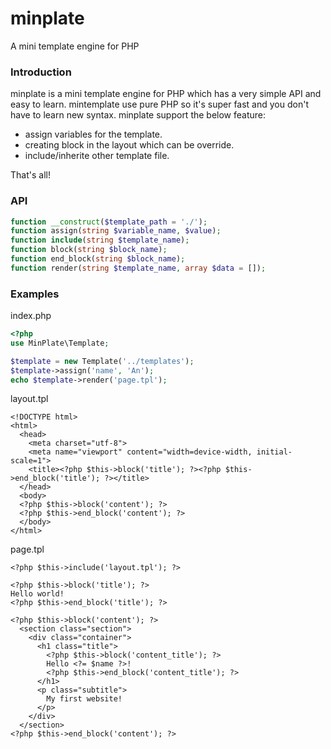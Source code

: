 # minplate
A mini template engine for PHP

### Introduction
minplate is a mini template engine for PHP which has a very simple API and easy to learn. mintemplate use pure PHP so it's super fast and you don't have to learn new syntax. minplate support the below feature:
- assign variables for the template.
- creating block in the layout which can be override.
- include/inherite other template file.

That's all!

### API
```php
function __construct($template_path = './');
function assign(string $variable_name, $value);
function include(string $template_name);
function block(string $block_name);
function end_block(string $block_name);
function render(string $template_name, array $data = []);
```

### Examples
index.php
```php
<?php
use MinPlate\Template;

$template = new Template('../templates');
$template->assign('name', 'An');
echo $template->render('page.tpl');
```

layout.tpl
```html+php
<!DOCTYPE html>
<html>
  <head>
    <meta charset="utf-8">
    <meta name="viewport" content="width=device-width, initial-scale=1">
    <title><?php $this->block('title'); ?><?php $this->end_block('title'); ?></title>
  </head>
  <body>
  <?php $this->block('content'); ?>
  <?php $this->end_block('content'); ?>
  </body>
</html>
```
page.tpl
```html+php
<?php $this->include('layout.tpl'); ?>

<?php $this->block('title'); ?>
Hello world!
<?php $this->end_block('title'); ?>

<?php $this->block('content'); ?>
  <section class="section">
    <div class="container">
      <h1 class="title">
        <?php $this->block('content_title'); ?>
        Hello <?= $name ?>!
        <?php $this->end_block('content_title'); ?>
      </h1>
      <p class="subtitle">
        My first website!
      </p>
    </div>
  </section>
<?php $this->end_block('content'); ?>
```
